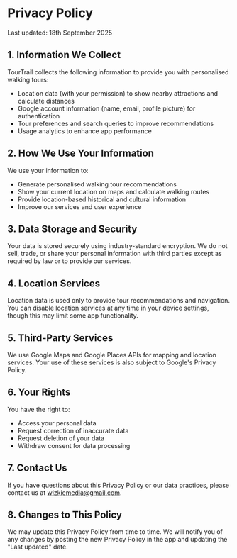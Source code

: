# Privacy Policy
Last updated: 18th September 2025

## 1. Information We Collect
TourTrail collects the following information to provide you with personalised walking tours:
- Location data (with your permission) to show nearby attractions and calculate distances
- Google account information (name, email, profile picture) for authentication
- Tour preferences and search queries to improve recommendations
- Usage analytics to enhance app performance

## 2. How We Use Your Information
We use your information to:
- Generate personalised walking tour recommendations
- Show your current location on maps and calculate walking routes
- Provide location-based historical and cultural information
- Improve our services and user experience

## 3. Data Storage and Security
Your data is stored securely using industry-standard encryption. We do not sell, trade, or share your personal information with third parties except as required by law or to provide our services.

## 4. Location Services
Location data is used only to provide tour recommendations and navigation. You can disable location services at any time in your device settings, though this may limit some app functionality.

## 5. Third-Party Services
We use Google Maps and Google Places APIs for mapping and location services. Your use of these services is also subject to Google's Privacy Policy.

## 6. Your Rights
You have the right to:
- Access your personal data
- Request correction of inaccurate data
- Request deletion of your data
- Withdraw consent for data processing

## 7. Contact Us
If you have questions about this Privacy Policy or our data practices, please contact us at wizkiemedia@gmail.com.


## 8. Changes to This Policy
We may update this Privacy Policy from time to time. We will notify you of any changes by posting the new Privacy Policy in the app and updating the "Last updated" date.
